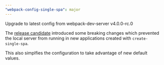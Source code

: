 ```yaml
---
"webpack-config-single-spa": major
---
```


Upgrade to latest config from webpack-dev-server v4.0.0-rc.0

The [release candidate](https://github.com/webpack/webpack-dev-server/releases/tag/v4.0.0-rc.0) introduced some breaking changes which prevented the local server from running in new applications created with `create-single-spa`.

This also simplfies the configuration to take advantage of new default values.
